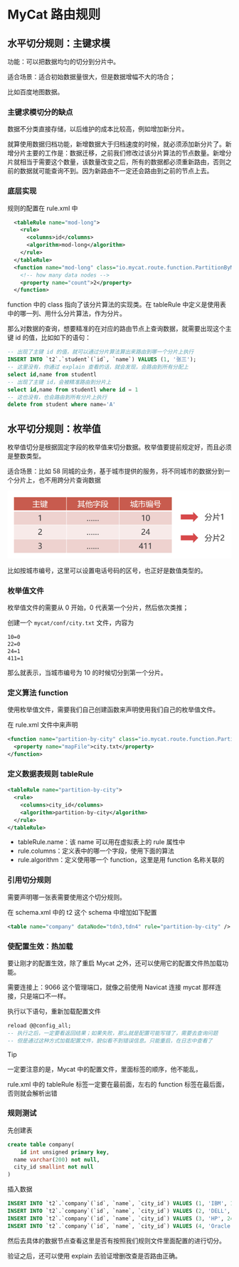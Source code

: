 # MyCat 路由规则

## 水平切分规则：主键求模

功能：可以把数据均匀的切分到分片中。

适合场景：适合初始数据量很大，但是数据增幅不大的场合；

比如百度地图数据。

### 主键求模切分的缺点

数据不分类直接存储，以后维护的成本比较高，例如增加新分片。

就算使用数据归档功能，新增数据大于归档速度的时候，就必须添加新分片了。新增分片主要的工作是：数据迁移，之前我们修改过该分片算法的节点数量。新增分片就相当于需要这个数量，该数量改变之后，所有的数据都必须重新路由，否则之前的数据就可能查询不到。因为新路由不一定还会路由到之前的节点上去。

### 底层实现

规则的配置在 rule.xml 中

```xml
  <tableRule name="mod-long">
    <rule>
      <columns>id</columns>
      <algorithm>mod-long</algorithm>
    </rule>
  </tableRule>
  <function name="mod-long" class="io.mycat.route.function.PartitionByMod">
    <!-- how many data nodes -->
    <property name="count">2</property>
  </function>
```

function 中的 class 指向了该分片算法的实现类。在 tableRule 中定义是使用表中的哪一列、用什么分片算法，作为分片。

那么对数据的查询，想要精准的在对应的路由节点上查询数据，就需要出现这个主键 id 的值，比如如下的语句：

```sql
-- 出现了主键 id 的值，就可以通过分片算法算出来路由到哪一个分片上执行
INSERT INTO `t2`.`student`(`id`, `name`) VALUES (1, '张三');
-- 这里没有，你通过 explain 查看的话，就会发现，会路由到所有分配上
select id,name from studentl
-- 出现了主键 id，会被精准路由到分片上
select id,name from studentl where id = 1
-- 这也没有，也会路由到所有分片上执行
delete from student where name='A'
```

## 水平切分规则：枚举值

枚举值切分是根据固定字段的枚举值来切分数据。枚举值要提前规定好，而且必须是整数类型。

适合场景：比如 58 同城的业务，基于城市提供的服务，将不同城市的数据分到一个分片上，也不用跨分片查询数据

![image-20200621150223525](./assets/image-20200621150223525.png)

比如按城市编号，这里可以设置电话号码的区号，也正好是数值类型的。

### 枚举值文件

枚举值文件的需要从 0 开始，0 代表第一个分片，然后依次类推；

创建一个 `mycat/conf/city.txt` 文件，内容为

```
10=0
22=0
24=1
411=1
```

那么就表示，当城市编号为 10 的时候切分到第一个分片。

### 定义算法 function

使用枚举值文件，需要我们自己创建函数来声明使用我们自己的枚举值文件。

在 rule.xml 文件中来声明

```xml
<function name="partition-by-city" class="io.mycat.route.function.PartitionByFileMap">
  <property name="mapFile">city.txt</property>
</function>
```

### 定义数据表规则 tableRule

```xml
<tableRule name="partition-by-city">
  <rule>
    <columns>city_id</columns>
    <algorithm>partition-by-city</algorithm>
  </rule>
</tableRule>
```

- tableRule.name：该 name 可以用在虚拟表上的 rule 属性中
- rule.columns：定义表中的哪一个字段，使用下面的算法
- rule.algorithm：定义使用哪一个 function，这里是用 function 名称关联的

### 引用切分规则

需要声明哪一张表需要使用这个切分规则。

在 schema.xml 中的 t2 这个 schema 中增加如下配置

```xml
<table name="company" dataNode="tdn3,tdn4" rule="partition-by-city" />
```

### 使配置生效：热加载

要让刚才的配置生效，除了重启 Mycat 之外，还可以使用它的配置文件热加载功能。

需要连接上：9066 这个管理端口，就像之前使用 Navicat 连接 mycat 那样连接，只是端口不一样。

执行以下语句，重新加载配置文件

```sql
reload @@config_all;
-- 执行之后，一定要看返回结果；如果失败，那么就是配置可能写错了，需要去查询问题
-- 但是通过这种方式加载配置文件，貌似看不到错误信息。只能重启，在日志中查看了
```

> [!TIP]

一定要注意的是，Mycat 中的配置文件，里面标签的顺序，他不能乱，

rule.xml 中的 tableRule 标签一定要在最前面，左右的 function 标签在最后面，否则就会解析出错



### 规则测试

先创建表

```sql
create table company(
	id int unsigned primary key,
  name varchar(200) not null,
  city_id smallint not null
)
```

插入数据

```sql
INSERT INTO `t2`.`company`(`id`, `name`, `city_id`) VALUES (1, 'IBM', 10);
INSERT INTO `t2`.`company`(`id`, `name`, `city_id`) VALUES (2, 'DELL', 22);
INSERT INTO `t2`.`company`(`id`, `name`, `city_id`) VALUES (3, 'HP', 24);
INSERT INTO `t2`.`company`(`id`, `name`, `city_id`) VALUES (4, 'Oracle', 24);
```

然后去具体的数据节点查看这里是否有按照我们规则文件里面配置的进行切分。

验证之后，还可以使用 explain 去验证增删改查是否路由正确。

